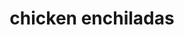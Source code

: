 ---
servings: 10 servings
notes:
nutritionFacts: |-
  * Calories: 334kcal
  * Carbohydrates: 16g
  * Protein: 30g
  * Fat: 15g
  * Saturated Fat: 8g
  * Cholesterol: 93mg
  * Sodium: 523mg
  * Potassium: 429mg
  * Sugar: 1g
  * Vitamin A: 365IU
  * Vitamin C: 1.9mg
  * Calcium: 283mg
  * Iron: 1.6mg
directions: |-
  * Preheat oven to 350
  * Place 4 raw chicken breasts into a pot of water
  * Boil on high for 20 minutes, or until chicken is shreddable
  * Then using a cutting board, shred the chicken
  * Mix cheese, onion, chicken and 1 can red enchilada sauce in a bowl. (optional ingredients can be added at this point.)
  * With a large scooper, fill each tortilla with mixture
  * Roll it up and place it in large 9x13 baking dish with seams down
  * Repeat until all chicken mixture is used
  * Pour the second can of enchilada sauce over the top and top with cheese
  * Bake for 25 - 30 minutes, until melted and bubbly
  * Serve with sour cream, salsa, lettuce beans or rice
ingredients: |-
  * 4 chicken breasts
  * 1 medium onion diced
  * 3 cups cheddar cheese shredded
  * 10 medium flour tortillas
  * 2 cans red enchilada sauce
  optional:
  * 1 can black beans
  * jalapenos
  * white rice
rating: 4
ease: intermediate
category: main course
href: 'https://happymoneysaver.com/chicken-enchiladas-recipe/'
totalTime: 50 mins
cookTime: 30 mins
prepTime: 20 mins
title: chicken enchiladas
path: /chicken-enchiladas
---